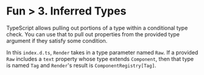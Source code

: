 # Fun > 3. Inferred Types

TypeScript allows pulling out portions of a type within a conditional type check.
You can use that to pull out properties from the provided type argument if they satisfy some condition.

In this `index.d.ts`, `Render` takes in a type parameter named `Raw`.
If a provided `Raw` includes a `text` property whose type extends `Component`, then that type is named `Tag` and `Render`'s result is `ComponentRegistry[Tag]`.
